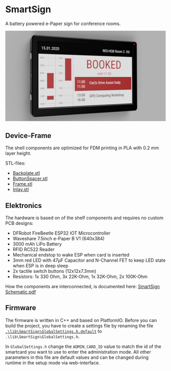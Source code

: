 # SmartSign
A battery powered e-Paper sign for conference rooms.

![](docs/smartsign_rendering.jpg)

## Device-Frame
The shell components are optimized for FDM printing in PLA with 0.2 mm layer height.

STL-files:
* [Backplate.stl](stl_files/Backplate.stl)
* [ButtonSpacer.stl](stl_files/ButtonSpacer.stl)
* [Frame.stl](stl_files/Frame.stl)
* [Inlay.stl](stl_files/Inlay.stl)

## Elektronics
The hardware is based on of the shelf components and requires no custom PCB designs:
* DFRobot FireBeetle ESP32 IOT Microcontroller
* Waveshare 7.5inch e-Paper B V1 (640x384)
* 3000 mAh LiPo Battery
* RFID RC522 Reader
* Mechanical endstop to wake ESP when card is inserted
* 3mm red LED with 47µF Capacitor and N-Channel FET to keep LED state when ESP is in deep sleep
* 2x tactile switch buttons (12x12x7.3mm)
* Resistors: 1x 330 Ohm, 3x 22K-Ohm, 1x 32K-Ohm, 2x 100K-Ohm

How the components are interconnected, is documented here: [SmartSign Schematic.pdf](docs/SmartSign%20Schematic.pdf)

## Firmware
The firmware is written in C++ and based on PlatformIO. Before you can build the project, you have to create a settings file by renaming the file [`.\lib\SmartSign\GlobalSettings.h.default`](lib/SmartSign/GlobalSettings.h.default) to `.\lib\SmartSign\GlobalSettings.h`. 

In `GlobalSettings.h` change the `ADMIN_CARD_ID` value to match the id of the smartcard you want to use to enter the administration mode. All other parameters in this file are default values and can be changed during runtime in the setup mode via web-interface.

